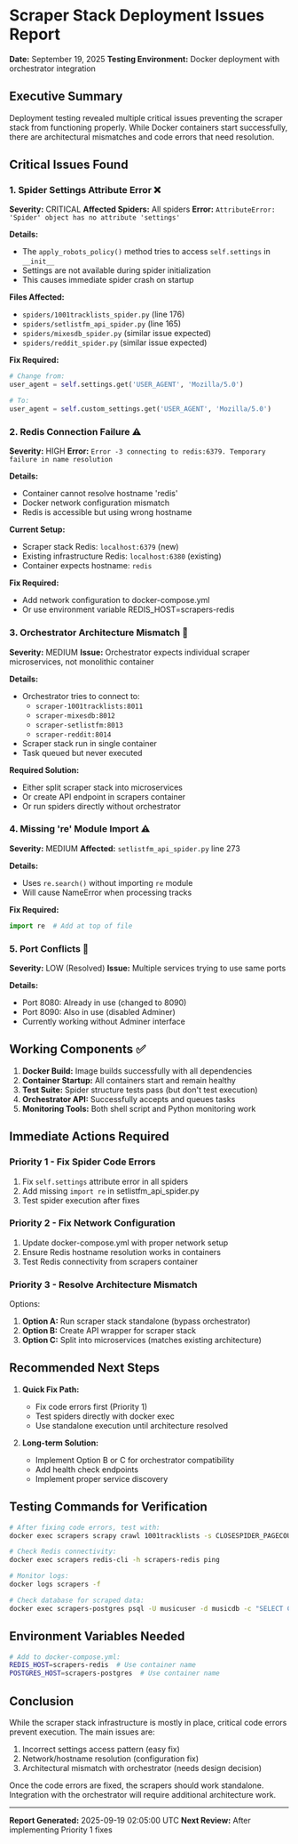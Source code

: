 # Scraper Stack Deployment Issues Report
**Date:** September 19, 2025
**Testing Environment:** Docker deployment with orchestrator integration

## Executive Summary
Deployment testing revealed multiple critical issues preventing the scraper stack from functioning properly. While Docker containers start successfully, there are architectural mismatches and code errors that need resolution.

## Critical Issues Found

### 1. Spider Settings Attribute Error ❌
**Severity:** CRITICAL
**Affected Spiders:** All spiders
**Error:** `AttributeError: 'Spider' object has no attribute 'settings'`

**Details:**
- The `apply_robots_policy()` method tries to access `self.settings` in `__init__`
- Settings are not available during spider initialization
- This causes immediate spider crash on startup

**Files Affected:**
- `spiders/1001tracklists_spider.py` (line 176)
- `spiders/setlistfm_api_spider.py` (line 165)
- `spiders/mixesdb_spider.py` (similar issue expected)
- `spiders/reddit_spider.py` (similar issue expected)

**Fix Required:**
```python
# Change from:
user_agent = self.settings.get('USER_AGENT', 'Mozilla/5.0')

# To:
user_agent = self.custom_settings.get('USER_AGENT', 'Mozilla/5.0')
```

### 2. Redis Connection Failure ⚠️
**Severity:** HIGH
**Error:** `Error -3 connecting to redis:6379. Temporary failure in name resolution`

**Details:**
- Container cannot resolve hostname 'redis'
- Docker network configuration mismatch
- Redis is accessible but using wrong hostname

**Current Setup:**
- Scraper stack Redis: `localhost:6379` (new)
- Existing infrastructure Redis: `localhost:6380` (existing)
- Container expects hostname: `redis`

**Fix Required:**
- Add network configuration to docker-compose.yml
- Or use environment variable REDIS_HOST=scrapers-redis

### 3. Orchestrator Architecture Mismatch 🔄
**Severity:** MEDIUM
**Issue:** Orchestrator expects individual scraper microservices, not monolithic container

**Details:**
- Orchestrator tries to connect to:
  - `scraper-1001tracklists:8011`
  - `scraper-mixesdb:8012`
  - `scraper-setlistfm:8013`
  - `scraper-reddit:8014`
- Scraper stack run in single container
- Task queued but never executed

**Required Solution:**
- Either split scraper stack into microservices
- Or create API endpoint in scrapers container
- Or run spiders directly without orchestrator

### 4. Missing 're' Module Import ⚠️
**Severity:** MEDIUM
**Affected:** `setlistfm_api_spider.py` line 273

**Details:**
- Uses `re.search()` without importing `re` module
- Will cause NameError when processing tracks

**Fix Required:**
```python
import re  # Add at top of file
```

### 5. Port Conflicts 🔌
**Severity:** LOW (Resolved)
**Issue:** Multiple services trying to use same ports

**Details:**
- Port 8080: Already in use (changed to 8090)
- Port 8090: Also in use (disabled Adminer)
- Currently working without Adminer interface

## Working Components ✅

1. **Docker Build:** Image builds successfully with all dependencies
2. **Container Startup:** All containers start and remain healthy
3. **Test Suite:** Spider structure tests pass (but don't test execution)
4. **Orchestrator API:** Successfully accepts and queues tasks
5. **Monitoring Tools:** Both shell script and Python monitoring work

## Immediate Actions Required

### Priority 1 - Fix Spider Code Errors
1. Fix `self.settings` attribute error in all spiders
2. Add missing `import re` in setlistfm_api_spider.py
3. Test spider execution after fixes

### Priority 2 - Fix Network Configuration
1. Update docker-compose.yml with proper network setup
2. Ensure Redis hostname resolution works in containers
3. Test Redis connectivity from scrapers container

### Priority 3 - Resolve Architecture Mismatch
Options:
1. **Option A:** Run scraper stack standalone (bypass orchestrator)
2. **Option B:** Create API wrapper for scraper stack
3. **Option C:** Split into microservices (matches existing architecture)

## Recommended Next Steps

1. **Quick Fix Path:**
   - Fix code errors first (Priority 1)
   - Test spiders directly with docker exec
   - Use standalone execution until architecture resolved

2. **Long-term Solution:**
   - Implement Option B or C for orchestrator compatibility
   - Add health check endpoints
   - Implement proper service discovery

## Testing Commands for Verification

```bash
# After fixing code errors, test with:
docker exec scrapers scrapy crawl 1001tracklists -s CLOSESPIDER_PAGECOUNT=1

# Check Redis connectivity:
docker exec scrapers redis-cli -h scrapers-redis ping

# Monitor logs:
docker logs scrapers -f

# Check database for scraped data:
docker exec scrapers-postgres psql -U musicuser -d musicdb -c "SELECT COUNT(*) FROM tracks;"
```

## Environment Variables Needed

```bash
# Add to docker-compose.yml:
REDIS_HOST=scrapers-redis  # Use container name
POSTGRES_HOST=scrapers-postgres  # Use container name
```

## Conclusion

While the scraper stack infrastructure is mostly in place, critical code errors prevent execution. The main issues are:
1. Incorrect settings access pattern (easy fix)
2. Network/hostname resolution (configuration fix)
3. Architectural mismatch with orchestrator (needs design decision)

Once the code errors are fixed, the scrapers should work standalone. Integration with the orchestrator will require additional architecture work.

---
**Report Generated:** 2025-09-19 02:05:00 UTC
**Next Review:** After implementing Priority 1 fixes